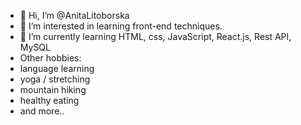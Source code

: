 - 👋 Hi, I’m @AnitaLitoborska
- 👀 I’m interested in learning front-end techniques.
- 🌱 I’m currently learning HTML, css, JavaScript, React.js, Rest API, MySQL
- Other hobbies:
- language learning
- yoga / stretching
- mountain hiking
- healthy eating
- and more..

<!---
AnitaLitoborska/AnitaLitoborska is a ✨ special ✨ repository because its `README.md` (this file) appears on your GitHub profile.
You can click the Preview link to take a look at your changes.
--->
